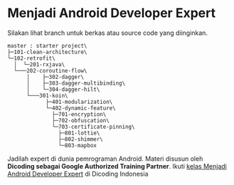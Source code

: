 # Menjadi Android Developer Expert

Silakan lihat branch untuk berkas atau source code yang diinginkan.
``` 
master : starter project\
├─101-clean-architecture\
└─102-retrofit\
  │  └─201-rxjava\
  └───202-coroutine-flow\
      │    ├─302-dagger\
      │    ├─303-dagger-multibinding\
      │    └─304-dagger-hilt\
      └───301-koin\
            ├─401-modularization\
            └─402-dynamic-feature\
              ├─701-encryption\
              ├─702-obfuscation\
              └─703-certificate-pinning\
                ├─801-lottie\
                ├─802-shimmer\
                └─803-mapbox
```
Jadilah expert di dunia pemrograman Android. Materi disusun oleh **Dicoding sebagai Google Authorized Training Partner**.
Ikuti [kelas Menjadi Android Developer Expert](https://www.dicoding.com/academies/165/) di Dicoding Indonesia

